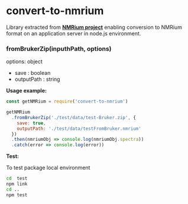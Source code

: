 # convert-to-nmrium

Library extracted from **[NMRium project](https://www.nmrium.org/)** enabling conversion to NMRium format on an application server in node.js environment.

### fromBrukerZip(inputhPath, options)

options: object

- save : boolean
- outputPath : string

**Usage example:**

```js
const getNMRium = require('convert-to-nmrium')

getNMRium
  .fromBrukerZip('./test/data/test-Bruker.zip', {
    save: true,
    outputPath: './test/data/testFromBruker.nmrium'
  })
  .then(nmriumObj => console.log(nmriumObj.spectra))
  .catch(error => console.log(error))
```

**Test:**

To test package local environment

```bash
cd  test
npm link
cd ..
npm test
```
